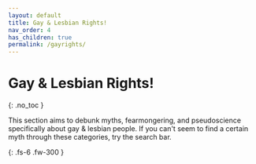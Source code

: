 ```yaml
---
layout: default
title: Gay & Lesbian Rights!
nav_order: 4
has_children: true
permalink: /gayrights/
---
```

<script> jtd.setTheme('green'); </script>
# Gay & Lesbian Rights!
{: .no_toc }

This section aims to debunk myths, fearmongering, and pseudoscience specifically about gay & lesbian people.
If you can't seem to find a certain myth through these categories, try the search bar.

{: .fs-6 .fw-300 }
